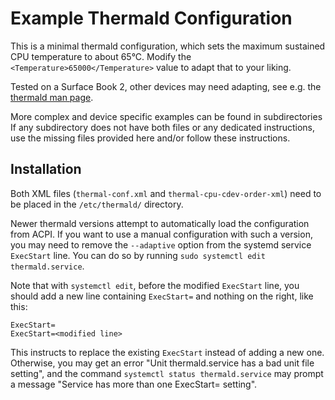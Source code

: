 # Example Thermald Configuration

This is a minimal thermald configuration, which sets the maximum sustained CPU temperature to about 65°C.
Modify the `<Temperature>65000</Temperature>` value to adapt that to your liking.

Tested on a Surface Book 2, other devices may need adapting, see e.g. the [thermald man page](http://manpages.ubuntu.com/manpages/trusty/man5/thermal-conf.xml.5.html).

More complex and device specific examples can be found in subdirectories
If any subdirectory does not have both files or any dedicated instructions, use the missing files provided here and/or follow these instructions.

## Installation

Both XML files (`thermal-conf.xml` and `thermal-cpu-cdev-order-xml`) need to be placed in the `/etc/thermald/` directory.

Newer thermald versions attempt to automatically load the configuration from ACPI.
If you want to use a manual configuration with such a version, you may need to remove the `--adaptive` option from the systemd service `ExecStart` line.
You can do so by running `sudo systemctl edit thermald.service`.

Note that with `systemctl edit`, before the modified `ExecStart` line, you should add a new line containing `ExecStart=` and nothing on the right, like this:

```
ExecStart=
ExecStart=<modified line>
```

This instructs to replace the existing `ExecStart` instead of adding a new one. Otherwise, you may get an error "Unit thermald.service has a bad unit file setting", and the command `systemctl status thermald.service` may prompt a message "Service has more than one ExecStart= setting".
